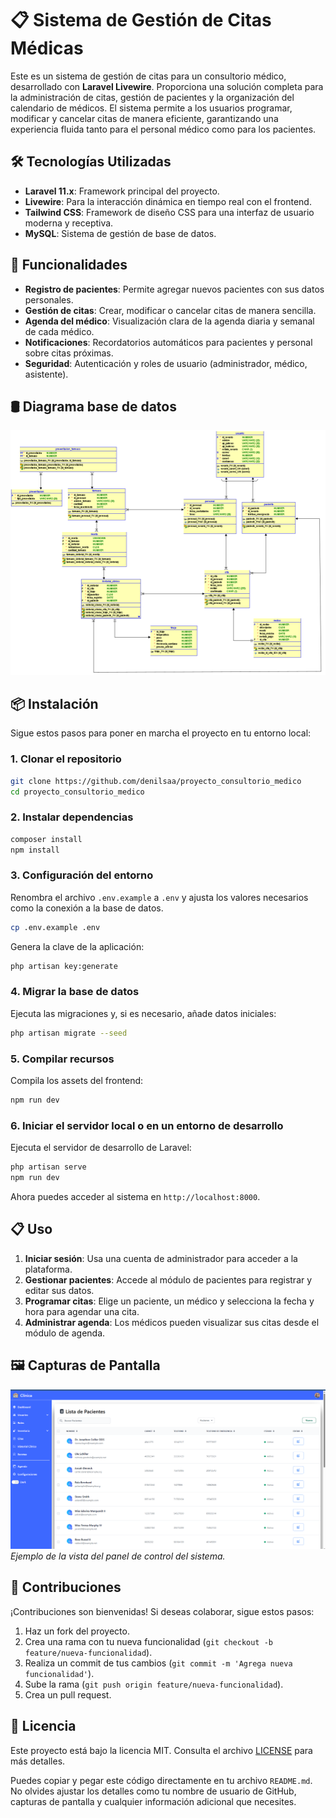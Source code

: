 # 📋 Sistema de Gestión de Citas Médicas

Este es un sistema de gestión de citas para un consultorio médico, desarrollado con **Laravel Livewire**. Proporciona una solución completa para la administración de citas, gestión de pacientes y la organización del calendario de médicos. El sistema permite a los usuarios programar, modificar y cancelar citas de manera eficiente, garantizando una experiencia fluida tanto para el personal médico como para los pacientes.

## 🛠️ Tecnologías Utilizadas

- **Laravel 11.x**: Framework principal del proyecto.
- **Livewire**: Para la interacción dinámica en tiempo real con el frontend.
- **Tailwind CSS**: Framework de diseño CSS para una interfaz de usuario moderna y receptiva.
- **MySQL**: Sistema de gestión de base de datos.

## 🚀 Funcionalidades

- **Registro de pacientes**: Permite agregar nuevos pacientes con sus datos personales.
- **Gestión de citas**: Crear, modificar o cancelar citas de manera sencilla.
- **Agenda del médico**: Visualización clara de la agenda diaria y semanal de cada médico.
- **Notificaciones**: Recordatorios automáticos para pacientes y personal sobre citas próximas.
- **Seguridad**: Autenticación y roles de usuario (administrador, médico, asistente).

## 🛢️ Diagrama base de datos

![Dashboard](capturas/diagrama_base.png)

## 📦 Instalación

Sigue estos pasos para poner en marcha el proyecto en tu entorno local:

### 1. Clonar el repositorio
```bash
git clone https://github.com/denilsaa/proyecto_consultorio_medico
cd proyecto_consultorio_medico
```

### 2. Instalar dependencias
```bash
composer install
npm install
```

### 3. Configuración del entorno
Renombra el archivo `.env.example` a `.env` y ajusta los valores necesarios como la conexión a la base de datos.
```bash
cp .env.example .env
```
Genera la clave de la aplicación:
```bash
php artisan key:generate
```

### 4. Migrar la base de datos
Ejecuta las migraciones y, si es necesario, añade datos iniciales:
```bash
php artisan migrate --seed
```

### 5. Compilar recursos
Compila los assets del frontend:
```bash
npm run dev
```

### 6. Iniciar el servidor local o en un entorno de desarrollo
Ejecuta el servidor de desarrollo de Laravel:
```bash
php artisan serve
npm run dev
```

Ahora puedes acceder al sistema en `http://localhost:8000`.

## 📋 Uso

1. **Iniciar sesión**: Usa una cuenta de administrador para acceder a la plataforma.
2. **Gestionar pacientes**: Accede al módulo de pacientes para registrar y editar sus datos.
3. **Programar citas**: Elige un paciente, un médico y selecciona la fecha y hora para agendar una cita.
4. **Administrar agenda**: Los médicos pueden visualizar sus citas desde el módulo de agenda.

## 🖼️ Capturas de Pantalla

![Dashboard](capturas/pacinetes.png)
*Ejemplo de la vista del panel de control del sistema.*

## 🤝 Contribuciones

¡Contribuciones son bienvenidas! Si deseas colaborar, sigue estos pasos:

1. Haz un fork del proyecto.
2. Crea una rama con tu nueva funcionalidad (`git checkout -b feature/nueva-funcionalidad`).
3. Realiza un commit de tus cambios (`git commit -m 'Agrega nueva funcionalidad'`).
4. Sube la rama (`git push origin feature/nueva-funcionalidad`).
5. Crea un pull request.

## 📝 Licencia

Este proyecto está bajo la licencia MIT. Consulta el archivo [LICENSE](LICENSE) para más detalles.


Puedes copiar y pegar este código directamente en tu archivo `README.md`. No olvides ajustar los detalles como tu nombre de usuario de GitHub, capturas de pantalla y cualquier información adicional que necesites.
